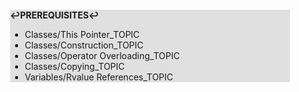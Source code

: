 <div style="margin:2em; background-color: #e0e0e0;">

<strong>↩PREREQUISITES↩</strong>

 * Classes/This Pointer_TOPIC
 * Classes/Construction_TOPIC
 * Classes/Operator Overloading_TOPIC
 * Classes/Copying_TOPIC
 * Variables/Rvalue References_TOPIC

</div>

